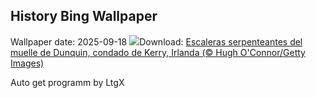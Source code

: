 ## History Bing Wallpaper
Wallpaper date: 2025-09-18
![](https://www.bing.com/th?id=OHR.DunquinIreland_ES-ES8742460168_UHD.jpg&w=1000)Download: [Escaleras serpenteantes del muelle de Dunquin, condado de Kerry, Irlanda (© Hugh O'Connor/Getty Images)](https://www.bing.com/th?id=OHR.DunquinIreland_ES-ES8742460168_UHD.jpg)

Auto get programm by LtgX
